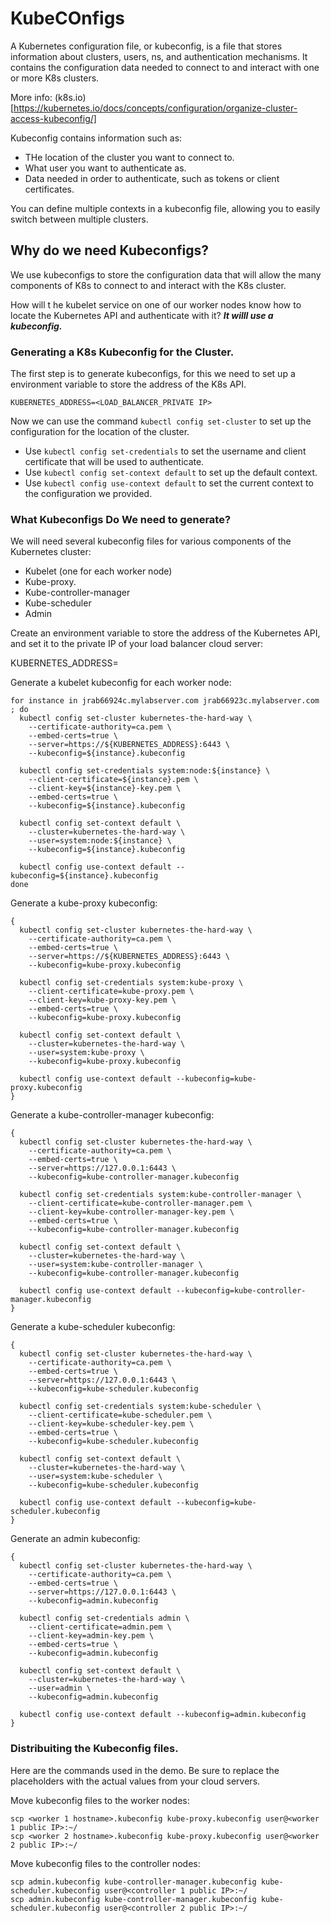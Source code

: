 # KubeCOnfigs

A Kubernetes configuration file, or kubeconfig, is a file that stores information about clusters, users, ns, and authentication mechanisms. It contains the configuration data needed to connect to and interact with one or more K8s clusters.

More info: (k8s.io)[https://kubernetes.io/docs/concepts/configuration/organize-cluster-access-kubeconfig/]

Kubeconfig contains information such as:

- THe location of the cluster you want to connect to.
- What user you want to authenticate as.
- Data needed in order to authenticate, such as tokens or client certificates.

You can define multiple contexts in a kubeconfig file, allowing you to easily switch between multiple clusters.

## Why do we need Kubeconfigs?

We use kubeconfigs to store the configuration data that will allow the many components of K8s to connect to and interact with the K8s cluster.

How will t he kubelet service on one of our worker nodes know how to locate the Kubernetes API and authenticate with it? ***It willl use a kubeconfig.***

### Generating a K8s Kubeconfig for the Cluster.

The first step is to generate kubeconfigs, for this we need to set up a environment variable to store the address of the K8s API. 

````
KUBERNETES_ADDRESS=<LOAD_BALANCER_PRIVATE IP>
````

Now we can use the command ```kubectl config set-cluster``` to set up the configuration for the location of the cluster.

- Use ```kubectl config set-credentials``` to set the username and client certificate that will be used to authenticate.
- Use ```kubectl config set-context default``` to set up the default context.
- Use ```kubectl config use-context default``` to set the current context to the configuration we provided.

### What Kubeconfigs Do We need to generate?

We will need several kubeconfig files for various components of the Kubernetes cluster:

- Kubelet (one for each worker node)
- Kube-proxy.
- Kube-controller-manager
- Kube-scheduler
- Admin

Create an environment variable to store the address of the Kubernetes API, and set it to the private IP of your load balancer cloud server:

KUBERNETES_ADDRESS=<load balancer private ip>

Generate a kubelet kubeconfig for each worker node:

````
for instance in jrab66924c.mylabserver.com jrab66923c.mylabserver.com ; do
  kubectl config set-cluster kubernetes-the-hard-way \
    --certificate-authority=ca.pem \
    --embed-certs=true \
    --server=https://${KUBERNETES_ADDRESS}:6443 \
    --kubeconfig=${instance}.kubeconfig

  kubectl config set-credentials system:node:${instance} \
    --client-certificate=${instance}.pem \
    --client-key=${instance}-key.pem \
    --embed-certs=true \
    --kubeconfig=${instance}.kubeconfig

  kubectl config set-context default \
    --cluster=kubernetes-the-hard-way \
    --user=system:node:${instance} \
    --kubeconfig=${instance}.kubeconfig

  kubectl config use-context default --kubeconfig=${instance}.kubeconfig
done
````

Generate a kube-proxy kubeconfig:

````
{
  kubectl config set-cluster kubernetes-the-hard-way \
    --certificate-authority=ca.pem \
    --embed-certs=true \
    --server=https://${KUBERNETES_ADDRESS}:6443 \
    --kubeconfig=kube-proxy.kubeconfig

  kubectl config set-credentials system:kube-proxy \
    --client-certificate=kube-proxy.pem \
    --client-key=kube-proxy-key.pem \
    --embed-certs=true \
    --kubeconfig=kube-proxy.kubeconfig

  kubectl config set-context default \
    --cluster=kubernetes-the-hard-way \
    --user=system:kube-proxy \
    --kubeconfig=kube-proxy.kubeconfig

  kubectl config use-context default --kubeconfig=kube-proxy.kubeconfig
}
````

Generate a kube-controller-manager kubeconfig:

````
{
  kubectl config set-cluster kubernetes-the-hard-way \
    --certificate-authority=ca.pem \
    --embed-certs=true \
    --server=https://127.0.0.1:6443 \
    --kubeconfig=kube-controller-manager.kubeconfig

  kubectl config set-credentials system:kube-controller-manager \
    --client-certificate=kube-controller-manager.pem \
    --client-key=kube-controller-manager-key.pem \
    --embed-certs=true \
    --kubeconfig=kube-controller-manager.kubeconfig

  kubectl config set-context default \
    --cluster=kubernetes-the-hard-way \
    --user=system:kube-controller-manager \
    --kubeconfig=kube-controller-manager.kubeconfig

  kubectl config use-context default --kubeconfig=kube-controller-manager.kubeconfig
}
````

Generate a kube-scheduler kubeconfig:

````
{
  kubectl config set-cluster kubernetes-the-hard-way \
    --certificate-authority=ca.pem \
    --embed-certs=true \
    --server=https://127.0.0.1:6443 \
    --kubeconfig=kube-scheduler.kubeconfig

  kubectl config set-credentials system:kube-scheduler \
    --client-certificate=kube-scheduler.pem \
    --client-key=kube-scheduler-key.pem \
    --embed-certs=true \
    --kubeconfig=kube-scheduler.kubeconfig

  kubectl config set-context default \
    --cluster=kubernetes-the-hard-way \
    --user=system:kube-scheduler \
    --kubeconfig=kube-scheduler.kubeconfig

  kubectl config use-context default --kubeconfig=kube-scheduler.kubeconfig
}

````

Generate an admin kubeconfig:

````
{
  kubectl config set-cluster kubernetes-the-hard-way \
    --certificate-authority=ca.pem \
    --embed-certs=true \
    --server=https://127.0.0.1:6443 \
    --kubeconfig=admin.kubeconfig

  kubectl config set-credentials admin \
    --client-certificate=admin.pem \
    --client-key=admin-key.pem \
    --embed-certs=true \
    --kubeconfig=admin.kubeconfig

  kubectl config set-context default \
    --cluster=kubernetes-the-hard-way \
    --user=admin \
    --kubeconfig=admin.kubeconfig

  kubectl config use-context default --kubeconfig=admin.kubeconfig
}
````

### Distribuiting the Kubeconfig files. 

Here are the commands used in the demo. Be sure to replace the placeholders with the actual values from your cloud servers.

Move kubeconfig files to the worker nodes:

````
scp <worker 1 hostname>.kubeconfig kube-proxy.kubeconfig user@<worker 1 public IP>:~/
scp <worker 2 hostname>.kubeconfig kube-proxy.kubeconfig user@<worker 2 public IP>:~/
````

Move kubeconfig files to the controller nodes:

````
scp admin.kubeconfig kube-controller-manager.kubeconfig kube-scheduler.kubeconfig user@<controller 1 public IP>:~/
scp admin.kubeconfig kube-controller-manager.kubeconfig kube-scheduler.kubeconfig user@<controller 2 public IP>:~/
````
